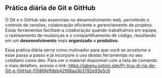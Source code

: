 ## Prática diária de Git e GitHub

O Git e o GitHub são essenciais no desenvolvimento web, permitindo o controle de versões, colaboração eficiente e gerenciamento de projetos. Estas ferramentas facilitam a colaboração quando trabalhamos em equipe, o rastreamento de mudanças e o compartilhamento de código, resultando em um **desenvolvimento** mais **organizado** e **produtivo**.

Essa prática diária serve como motivador para que você se acostume a esse passo a passo e já incorpore o uso destas ferramentas no seu cotidiano como dev.
Para ver o material disponível com a lista de comando e mais detalhes, acesse o link:
https://labenu.notion.site/Pr-tica-di-ria-de-Git-e-GitHub-f1086feffdeb42f68aa3b3782e93e5c6
